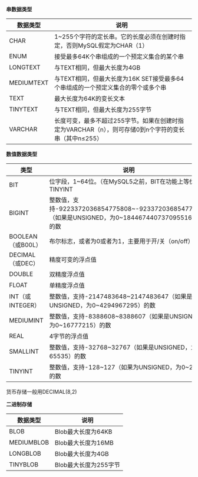 **串数据类型**

  数据类型|     说明
---|---
  CHAR      |   1\~255个字符的定长串。它的长度必须在创建时指定，否则MySQL假定为CHAR（1）
  ENUM     |    接受最多64K个串组成的一个预定义集合的某个串
  LONGTEXT    | 与TEXT相同，但最大长度为4GB
  MEDIUMTEXT|   与TEXT相同，但最大长度为16K SET接受最多64个串组成的一个预定义集合的零个或多个串
  TEXT      |   最大长度为64K的变长文本
  TINYTEXT     |与TEXT相同，但最大长度为255字节
  VARCHAR |     长度可变，最多不超过255字节。如果在创建时指定为VARCHAR（n），则可存储0到n个字符的变长串（其中n≤255）

**数值数据类型**

  类型           |     说明
  ---|---
  BIT              |   位字段，1\~64位。（在MySQL5之前，BIT在功能上等价于TINYINT
  BIGINT      |        整数值，支持-9223372036854775808\~-923372036854775807（如果是UNSIGNED，为0\~18446744073709551615）的数
  BOOLEAN（或B00L）|   布尔标志，或者为0或者为1，主要用于开/关（on/off）标志
  DECIMAL（或DEC）|    精度可变的浮点值
  DOUBLE |             双精度浮点值
  FLOAT     |          单精度浮点值
  INT（或INTEGER） |   整数值，支持-2147483648\~2147483647（如果是UNSIGNED，为0\~4294967295）的数
  MEDIUMINT         |  整数值，支持-8388608\~8388607（如果是UNSIGNED，为0\~16777215）的数
  REAL      |          4字节的浮点值
  SMALLINT        |    整数值，支持-32768\~32767（如果是UNSIGNED，为0～65535）的数
  TINYINT      |       整数值，支持-128\~127（如果为UNSIGNED，为0\~255）的数

货币存储一般用DECIMAL(8,2)

**二进制存储**

  数据类型   |  说明
  ---|---
  BLOB         |Blob最大长度为64KB
  MEDIUMBLOB|   Blob最大长度为16MB
  LONGBLOB    | Blob最大长度为4GB
  TINYBLOB     |Blob最大长度为255字节